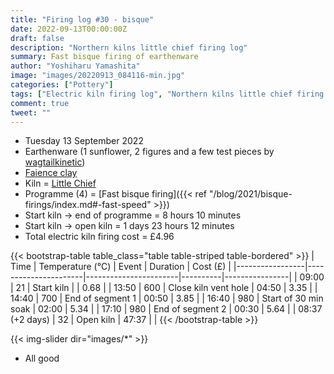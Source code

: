 ```yaml
---
title: "Firing log #30 - bisque"
date: 2022-09-13T00:00:00Z
draft: false
description: "Northern kilns little chief firing log"
summary: Fast bisque firing of earthenware
author: "Yoshiharu Yamashita"
image: "images/20220913_084116-min.jpg"
categories: ["Pottery"]
tags: ["Electric kiln firing log", "Northern kilns little chief firing log", "Firing log", "Bisque firing"]
comment: true
tweet: ""
---
```


- Tuesday 13 September 2022
- Earthenware (1 sunflower, 2 figures and a few test pieces by [wagtailkinetic](https://www.instagram.com/wagtailkinetic))
- [Faience clay](https://www.cardiffpotteryworkshops.com/)
- Kiln = [Little Chief](https://northernkilns.com/product/northern-kilns-little-chief/)
- Programme (4) = [Fast bisque firing]({{< ref "/blog/2021/bisque-firings/index.md#-fast-speed" >}})
- Start kiln -> end of programme = 8 hours 10 minutes
- Start kiln -> open kiln = 1 days 23 hours 12 minutes
- Total electric kiln firing cost = &pound;4.96

{{< bootstrap-table table_class="table table-striped table-bordered" >}}
| Time            | Temperature (&deg;C) | Event                 | Duration | Cost (&pound;) |
|-----------------|----------------------|-----------------------|----------|----------------|
| 09:00           | 21                   | Start kiln            |          | 0.68           |
| 13:50           | 600                  | Close kiln vent hole  | 04:50    | 3.35           |
| 14:40           | 700                  | End of segment 1      | 00:50    | 3.85           |
| 16:40           | 980                  | Start of 30 min soak  | 02:00    | 5.34           |
| 17:10           | 980                  | End of segment 2      | 00:30    | 5.64           |
| 08:37 (+2 days) | 32                   | Open kiln             | 47:37    |                |
{{< /bootstrap-table >}}

{{< img-slider dir="images/*" >}}

- All good